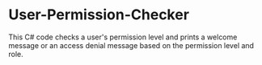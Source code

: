 # User-Permission-Checker
This C# code checks a user's permission level and prints a welcome message or an access denial message based on the permission level and role.

